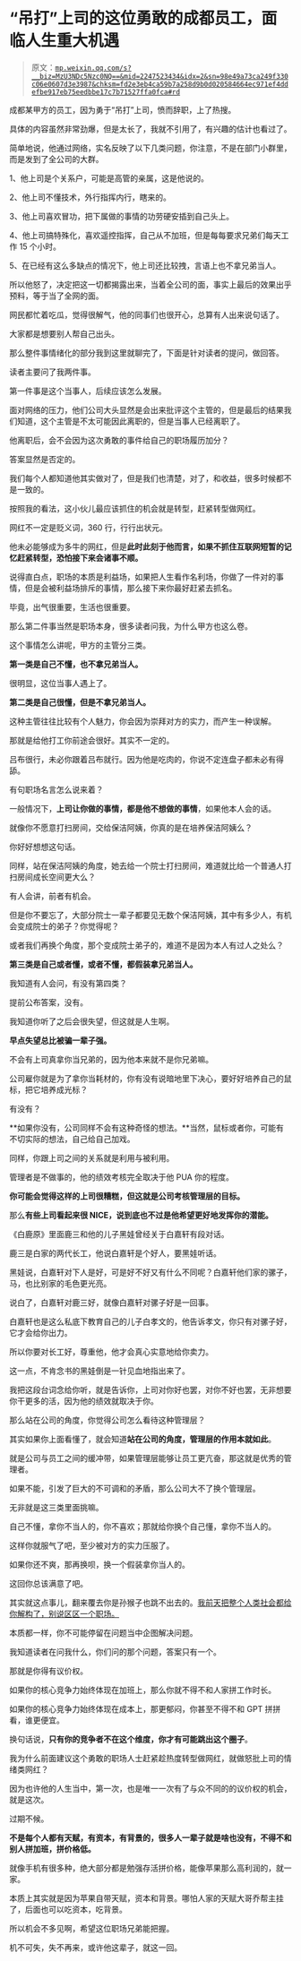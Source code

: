 # “吊打”上司的这位勇敢的成都员工，面临人生重大机遇

> 原文：[`mp.weixin.qq.com/s?__biz=MzU3NDc5Nzc0NQ==&mid=2247523434&idx=2&sn=98e49a73ca249f330c06e0607d3e3987&chksm=fd2e3eb4ca59b7a258d9b0d020584664ec971ef4ddefbe917eb75eedbbe17c7b71527ffa0fca#rd`](http://mp.weixin.qq.com/s?__biz=MzU3NDc5Nzc0NQ==&mid=2247523434&idx=2&sn=98e49a73ca249f330c06e0607d3e3987&chksm=fd2e3eb4ca59b7a258d9b0d020584664ec971ef4ddefbe917eb75eedbbe17c7b71527ffa0fca#rd)

成都某甲方的员工，因为勇于“吊打”上司，愤而辞职，上了热搜。 

具体的内容虽然非常劲爆，但是太长了，我就不引用了，有兴趣的估计也看过了。 

简单地说，他通过网络，实名反映了以下几类问题，你注意，不是在部门小群里，而是发到了全公司的大群。

1、他上司是个关系户，可能是高管的亲属，这是他说的。

2、他上司不懂技术，外行指挥内行，瞎来的。 

3、他上司喜欢冒功，把下属做的事情的功劳硬安插到自己头上。

4、他上司搞特殊化，喜欢遥控指挥，自己从不加班，但是每每要求兄弟们每天工作 15 个小时。

5、在已经有这么多缺点的情况下，他上司还比较拽，言语上也不拿兄弟当人。

所以他怒了，决定把这一切都揭露出来，当着全公司的面，事实上最后的效果出乎预料，等于当了全网的面。 

网民都忙着吃瓜，觉得很解气，他的同事们也很开心，总算有人出来说句话了。 

大家都是想要别人帮自己出头。 

那么整件事情绪化的部分我到这里就聊完了，下面是针对读者的提问，做回答。 

读者主要问了我两件事。 

第一件事是这个当事人，后续应该怎么发展。

面对网络的压力，他们公司大头显然是会出来批评这个主管的，但是最后的结果我们知道，这个主管是不太可能因此离职的，但是当事人已经离职了。 

他离职后，会不会因为这次勇敢的事件给自己的职场履历加分？ 

答案显然是否定的。

我们每个人都知道他其实做对了，但是我们也清楚，对了，和收益，很多时候都不是一致的。 

按照我的看法，这小伙儿最应该抓住的机会就是转型，赶紧转型做网红。

网红不一定是贬义词，360 行，行行出状元。 

他未必能够成为多牛的网红，但是**此时此刻于他而言，如果不抓住互联网短暂的记忆赶紧转型，恐怕接下来会诸事不顺。** 

说得直白点，职场的本质是利益场，如果把人生看作名利场，你做了一件对的事情，但是会被利益场排斥的事情，那么接下来你最好赶紧去抓名。

毕竟，出气很重要，生活也很重要。 

那么第二件事当然是职场本身，很多读者问我，为什么甲方也这么卷。 

这个事情怎么讲呢，甲方的主管分三类。

**第一类是自己不懂，也不拿兄弟当人。**

很明显，这位当事人遇上了。 

**第二类是自己很懂，但是不拿兄弟当人。**

这种主管往往比较有个人魅力，你会因为崇拜对方的实力，而产生一种误解。 

那就是给他打工你前途会很好。其实不一定的。

吕布很行，未必你跟着吕布就行。因为他是吃肉的，你说不定连盘子都未必有得舔。 

有句职场名言怎么说来着？ 

一般情况下，**上司让你做的事情，都是他不想做的事情**，如果他本人会的话。

就像你不愿意打扫房间，交给保洁阿姨，你真的是在培养保洁阿姨么？ 

你好好想想这句话。 

同样，站在保洁阿姨的角度，她去给一个院士打扫房间，难道就比给一个普通人打扫房间成长空间更大么？

有人会讲，前者有机会。 

但是你不要忘了，大部分院士一辈子都要见无数个保洁阿姨，其中有多少人，有机会变成院士的弟子？你觉得呢？

或者我们再换个角度，那个变成院士弟子的，难道不是因为本人有过人之处么？ 

**第三类是自己或者懂，或者不懂，都假装拿兄弟当人。**

我知道有人会问，有没有第四类？ 

提前公布答案，没有。 

我知道你听了之后会很失望，但这就是人生啊。 

**早点失望总比被骗一辈子强。** 

不会有上司真拿你当兄弟的，因为他本来就不是你兄弟嘛。 

公司雇你就是为了拿你当耗材的，你有没有说暗地里下决心，要好好培养自己的鼠标，把它培养成光标？ 

有没有？

**如果你没有，公司同样不会有这种奇怪的想法。**当然，鼠标或者你，可能有不切实际的想法，自己给自己加戏。 

同样，你跟上司之间的关系就是利用与被利用。

管理者是不做事的，他的绩效考核完全取决于他 PUA 你的程度。 

**你可能会觉得这样的上司很糟糕，但这就是公司考核管理层的目标。**

那么**有些上司看起来很 NICE，说到底也不过是他希望更好地发挥你的潜能。** 

《白鹿原》里面鹿三和他的儿子黑娃曾经关于白嘉轩有段对话。 

鹿三是白家的两代长工，他说白嘉轩是个好人，要黑娃听话。 

黑娃说，白嘉轩对下人是好，可是好不好又有什么不同呢？白嘉轩他们家的骡子，马，也比别家的毛色更光亮。

说白了，白嘉轩对鹿三好，就像白嘉轩对骡子好是一回事。 

白嘉轩也是这么私底下教育自己的儿子白孝文的，他告诉孝文，你只有对骡子好，它才会给你出力。 

所以你要对长工好，尊重他，他才会真心实意地给你卖力。

这一点，不肯念书的黑娃倒是一针见血地指出来了。 

我把这段台词念给你听，就是告诉你，上司对你好也罢，对你不好也罢，无非想要你干更多的活，因为他的绩效就取决于你。 

那么站在公司的角度，你觉得公司怎么看待这种管理层？ 

其实如果你上面看懂了，就会知道**站在公司的角度，管理层的作用本就如此**。 

就是公司与员工之间的缓冲带，如果管理层能够让员工更亢奋，那这就是优秀的管理者。 

如果不能，引发了巨大的不可调和的矛盾，那么公司大不了换个管理层。

无非就是这三类里面挑嘛。 

自己不懂，拿你不当人的，你不喜欢；那就给你换个自己懂，拿你不当人的。

这样你就服气了吧，至少被对方的实力压服了。

如果你还不爽，那再换呗，换一个假装拿你当人的。

这回你总该满意了吧。 

其实就这点事儿，翻来覆去你是孙猴子也跳不出去的。[我前天把整个人类社会都给你解构了，别说区区一个职场。](http://mp.weixin.qq.com/s?__biz=MzkwMzQ1MzczOQ==&mid=2247483669&idx=1&sn=af9cf3e8bf506268ad721f7febf7c2ae&chksm=c0974c51f7e0c54722892825cfc8d5cbdc066e446366895dcd138502ce7fcd329efed6174a2f&scene=21#wechat_redirect) 

本质都一样，你不可能停留在问题当中企图解决问题。

我知道读者在问我什么，你们问的那个问题，答案只有一个。 

那就是你得有议价权。

如果你的核心竞争力始终体现在加班上，那么你就不得不和人家拼工作时长。 

如果你的核心竞争力始终体现在成本上，那更郁闷，你甚至不得不和 GPT 拼拼看，谁更便宜。

换句话说，**只有你的竞争者不在这个维度，你才有可能跳出这个圈子**。 

我为什么前面建议这个勇敢的职场人士赶紧趁热度转型做网红，就做怒批上司的情绪类网红？ 

因为也许他的人生当中，第一次，也是唯一一次有了与众不同的的议价权的机会，就是这次。

过期不候。

**不是每个人都有天赋，有资本，有背景的，很多人一辈子就是啥也没有，不得不和别人拼加班，拼价格低。** 

就像手机有很多种，绝大部分都是勉强存活拼价格，能像苹果那么高利润的，就一家。 

本质上其实就是因为苹果自带天赋，资本和背景。哪怕人家的天赋大哥乔帮主挂了，后面也可以吃资本，吃背景。

所以机会不多见啊，希望这位职场兄弟能把握。

机不可失，失不再来，或许他这辈子，就这一回。